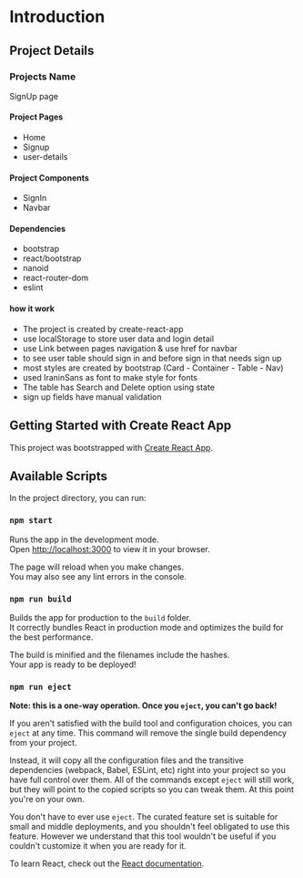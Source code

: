 # Introduction

## Project Details
### Projects Name
SignUp page

#### Project Pages
- Home
- Signup
- user-details

#### Project Components
- SignIn
- Navbar

#### Dependencies
- bootstrap
- react/bootstrap
- nanoid
- react-router-dom
- eslint

#### how it work
- The project is created by create-react-app
- use localStorage to store user data and login detail
- use Link between pages navigation & use href for navbar
- to see user table should sign in and before sign in that needs sign up
- most styles are created by bootstrap (Card - Container - Table - Nav)
- used IraninSans as font to make style for fonts
- The table has Search and Delete option using state
- sign up fields have manual validation

## Getting Started with Create React App

This project was bootstrapped with [Create React App](https://github.com/facebook/create-react-app).

## Available Scripts

In the project directory, you can run:

### `npm start`

Runs the app in the development mode.\
Open [http://localhost:3000](http://localhost:3000) to view it in your browser.

The page will reload when you make changes.\
You may also see any lint errors in the console.

### `npm run build`

Builds the app for production to the `build` folder.\
It correctly bundles React in production mode and optimizes the build for the best performance.

The build is minified and the filenames include the hashes.\
Your app is ready to be deployed!

### `npm run eject`

**Note: this is a one-way operation. Once you `eject`, you can't go back!**

If you aren't satisfied with the build tool and configuration choices, you can `eject` at any time. This command will remove the single build dependency from your project.

Instead, it will copy all the configuration files and the transitive dependencies (webpack, Babel, ESLint, etc) right into your project so you have full control over them. All of the commands except `eject` will still work, but they will point to the copied scripts so you can tweak them. At this point you're on your own.

You don't have to ever use `eject`. The curated feature set is suitable for small and middle deployments, and you shouldn't feel obligated to use this feature. However we understand that this tool wouldn't be useful if you couldn't customize it when you are ready for it.


To learn React, check out the [React documentation](https://reactjs.org/).
